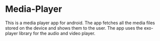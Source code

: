 # Media-Player
This is a media player app for android. The app fetches all the media files stored on the device and shows them to the user.
The app uses the exo-player library for the audio and video player. 
